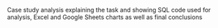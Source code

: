 Case study analysis explaining the task and showing  SQL code used for analysis, Excel and Google Sheets charts as well as final conclusions
